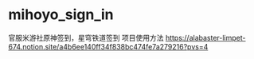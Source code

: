 # mihoyo_sign_in
官服米游社原神签到，星穹铁道签到
项目使用方法 https://alabaster-limpet-674.notion.site/a4b6ee140ff34f838bc474fe7a279216?pvs=4
